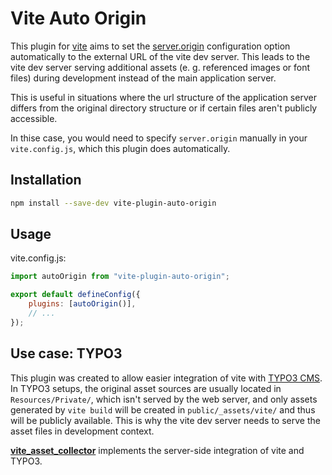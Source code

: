 # Vite Auto Origin

This plugin for [vite](https://vitejs.dev/) aims to set the
[server.origin](https://vitejs.dev/config/server-options.html#server-origin)
configuration option automatically to the external URL of the vite dev server.
This leads to the vite dev server serving additional assets (e. g. referenced
images or font files) during development instead of the main application server.

This is useful in situations where the url structure of the application server
differs from the original directory structure or if certain files aren't
publicly accessible.

In thise case, you would need to specify `server.origin` manually in your
`vite.config.js`, which this plugin does automatically.

## Installation

```sh
npm install --save-dev vite-plugin-auto-origin
```

## Usage

vite.config.js:

```js
import autoOrigin from "vite-plugin-auto-origin";

export default defineConfig({
    plugins: [autoOrigin()],
    // ...
});
```

## Use case: TYPO3

This plugin was created to allow easier integration of vite with
[TYPO3 CMS](https://typo3.org/). In TYPO3 setups, the original asset sources
are usually located in `Resources/Private/`, which isn't served by the web server,
and only assets generated by `vite build` will be created in `public/_assets/vite/`
and thus will be publicly available. This is why the vite dev server needs to
serve the asset files in development context.

**[vite_asset_collector](https://github.com/s2b/vite-asset-collector)** implements
the server-side integration of vite and TYPO3.
